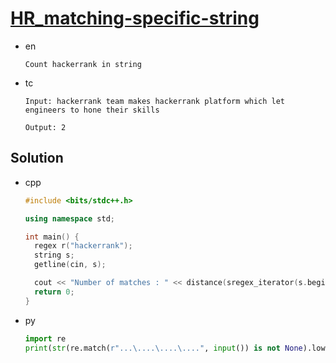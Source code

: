# [HR_matching-specific-string](https://www.hackerrank.com/challenges/matching-specific-string)

* en

  ```en
  Count hackerrank in string
  ```

* tc

  ```tc
  Input: hackerrank team makes hackerrank platform which let engineers to hone their skills

  Output: 2
  ```

## Solution

* cpp

  ```cpp
  #include <bits/stdc++.h>

  using namespace std;

  int main() {
    regex r("hackerrank");
    string s;
    getline(cin, s);

    cout << "Number of matches : " << distance(sregex_iterator(s.begin(), s.end(), r), sregex_iterator()) << endl;
    return 0;
  }
  ```

* py

  ```py
  import re
  print(str(re.match(r"...\....\....\....", input()) is not None).lower())
  ```
